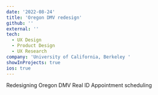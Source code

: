 ```yaml
---
date: '2022-08-24'
title: 'Oregon DMV redesign'
github: ''
external: ''
tech:
  - UX Design
  - Product Design
  - UX Research
company: 'University of California, Berkeley '
showInProjects: true
ios: true
---
```


Redesigning Oregon DMV Real ID Appointment scheduling
